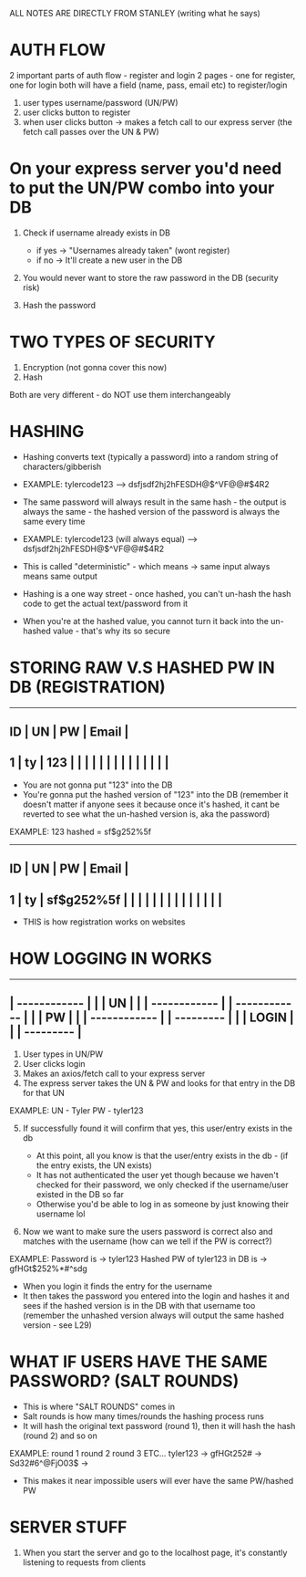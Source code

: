ALL NOTES ARE DIRECTLY FROM STANLEY (writing what he says)

# AUTH FLOW
2 important parts of auth flow - register and login
2 pages - one for register, one for login
both will have a field (name, pass, email etc) to register/login

1. user types username/password (UN/PW)
2. user clicks button to register
3. when user clicks button -> makes a fetch call to our express server (the fetch call passes over the UN & PW)


# On your express server you'd need to put the UN/PW combo into your DB
1. Check if username already exists in DB
    - if yes -> "Usernames already taken" (wont register)
    - if no -> It'll create a new user in the DB

2. You would never want to store the raw password in the DB (security risk)
3. Hash the password

# TWO TYPES OF SECURITY
1. Encryption (not gonna cover this now)
2. Hash

Both are very different - do NOT use them interchangeably

# HASHING
- Hashing converts text (typically a password) into a random string of characters/gibberish
- EXAMPLE: tylercode123 --> dsfjsdf2hj2hFESDH@$^VF@@#$4R2

- The same password will always result in the same hash - the output is always the same - the hashed version of the password is always the same every time
- EXAMPLE: tylercode123 (will always equal) --> dsfjsdf2hj2hFESDH@$^VF@@#$4R2
- This is called "deterministic" - which means -> same input always means same output

- Hashing is a one way street - once hashed, you can't un-hash the hash code to get the actual text/password from it
- When you're at the hashed value, you cannot turn it back into the un-hashed value - that's why its so secure

# STORING RAW V.S HASHED PW IN DB (REGISTRATION)

----------------------------
ID   | UN   |  PW  | Email |
----------------------------
   1 |  ty  | 123  |       |
     |      |      |       |
     |      |      |       |
     |      |      |       |
----------------------------

- You are not gonna put "123" into the DB
- You're gonna put the hashed version of "123" into the DB (remember it doesn't matter if anyone sees it because once it's hashed, it cant be reverted to see what the un-hashed version is, aka the password)

EXAMPLE:
123 hashed = sf$g252%5f

-----------------------------------
ID   | UN   |     PW      | Email |
-----------------------------------
   1 |  ty  | sf$g252%5f  |       |
     |      |             |       |
     |      |             |       |
     |      |             |       |
----------------------------

- THIS is how registration works on websites

# HOW LOGGING IN WORKS

---------------------------
|       ------------      |
|       |    UN    |      |
|       ------------      |
|       ------------      |
|       |    PW    |      |
|       ------------      |
|         ---------       |
|         | LOGIN |       |
|         ---------       |
---------------------------

1. User types in UN/PW
2. User clicks login
3. Makes an axios/fetch call to your express server
4. The express server takes the UN & PW and looks for that entry in the DB for that UN

EXAMPLE:
UN - Tyler
PW - tyler123

5. If successfully found it will confirm that yes, this user/entry exists in the db
    - At this point, all you know is that the user/entry exists in the db - (if the entry exists, the UN exists)
    - It has not authenticated the user yet though because we haven't checked for their password, we only checked if the username/user existed in the DB so far
    - Otherwise you'd be able to log in as someone by just knowing their username lol

6. Now we want to make sure the users password is correct also and matches with the username
   (how can we tell if the PW is correct?)

EXAMPLE:
Password is -> tyler123
Hashed PW of tyler123 in DB is -> gfHGt$252%*#^sdg

- When you login it finds the entry for the username
- It then takes the password you entered into the login and hashes it and sees if the hashed version is in the DB with that username too (remember the unhashed version always will output the same hashed version - see L29)

# WHAT IF USERS HAVE THE SAME PASSWORD? (SALT ROUNDS)

- This is where "SALT ROUNDS" comes in
- Salt rounds is how many times/rounds the hashing process runs
- It will hash the original text password (round 1), then it will hash the hash (round 2) and so on

EXAMPLE:        round 1             round 2             round 3          ETC...
tyler123 -> gfHGt$252%*#^sdg -> HoKI*v2&7237sF@^$# -> Sd32#6^@FjO03$ -> 

- This makes it near impossible users will ever have the same PW/hashed PW

# SERVER STUFF
1. When you start the server and go to the localhost page, it's constantly listening to requests from clients
